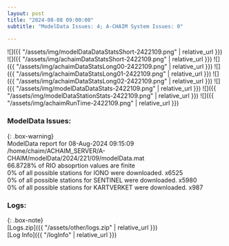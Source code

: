 ```yaml
---
layout: post
title: "2024-08-08 09:00:00"
subtitle: "ModelData Issues: 4; A-CHAIM System Issues: 0"

---
```


![]({{ "/assets/img/modelDataDataStatsShort-2422109.png" | relative_url }})
![]({{ "/assets/img/achaimDataStatsShort-2422109.png" | relative_url }})
![]({{ "/assets/img/achaimDataStatsLong00-2422109.png" | relative_url }})
![]({{ "/assets/img/achaimDataStatsLong01-2422109.png" | relative_url }})
![]({{ "/assets/img/achaimDataStatsLong02-2422109.png" | relative_url }})
![]({{ "/assets/img/modelDataDataStats-2422109.png" | relative_url }})
![]({{ "/assets/img/modelDataStationStats-2422109.png" | relative_url }})
![]({{ "/assets/img/achaimRunTime-2422109.png" | relative_url }})


### ModelData Issues:  
  
{: .box-warning}  
 ModelData report for 08-Aug-2024 09:15:09   
 /home/chaim/ACHAIM_SERVER/A-CHAIM/modelData/2024/221/09/modelData.mat   
 66.8728% of RIO absoprtion values are finite   
 0% of all possible stations for IONO were downloaded. x6525   
 0% of all possible stations for SENTINEL were downloaded. x5980   
 0% of all possible stations for KARTVERKET were downloaded. x987   
  


### Logs:  
  
{: .box-note}  
[Logs.zip]({{ "/assets/other/logs.zip" | relative_url }})  
[Log Info]({{ "/logInfo" | relative_url }})  
